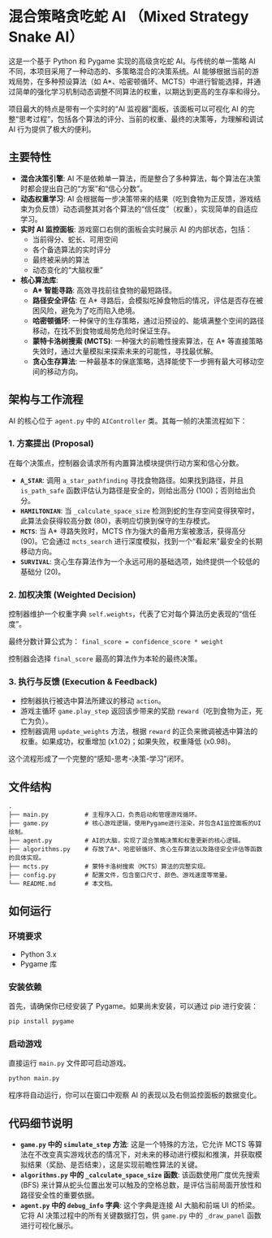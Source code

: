 # 混合策略贪吃蛇 AI （Mixed Strategy Snake AI）

这是一个基于 Python 和 Pygame 实现的高级贪吃蛇 AI。与传统的单一策略 AI 不同，本项目采用了一种动态的、多策略混合的决策系统。AI 能够根据当前的游戏局势，在多种预设算法（如 A*、哈密顿循环、MCTS）中进行智能选择，并通过简单的强化学习机制动态调整不同算法的权重，以期达到更高的生存率和得分。

项目最大的特点是带有一个实时的“AI 监视器”面板，该面板可以可视化 AI 的完整“思考过程”，包括各个算法的评分、当前的权重、最终的决策等，为理解和调试 AI 行为提供了极大的便利。

## 主要特性

- **混合决策引擎**: AI 不是依赖单一算法，而是整合了多种算法，每个算法在决策时都会提出自己的“方案”和“信心分数”。
- **动态权重学习**: AI 会根据每一步决策带来的结果（吃到食物为正反馈，游戏结束为负反馈）动态调整其对各个算法的“信任度”（权重），实现简单的自适应学习。
- **实时 AI 监控面板**: 游戏窗口右侧的面板会实时展示 AI 的内部状态，包括：
    - 当前得分、蛇长、可用空间
    - 各个备选算法的实时评分
    - 最终被采纳的算法
    - 动态变化的“大脑权重”
- **核心算法库**:
    - **A\* 智能寻路**: 高效寻找前往食物的最短路径。
    - **路径安全评估**: 在 A\* 寻路后，会模拟吃掉食物后的情况，评估是否存在被困风险，避免为了吃而陷入绝境。
    - **哈密顿循环**: 一种保守的生存策略，通过沿预设的、能填满整个空间的路径移动，在找不到食物或局势危险时保证生存。
    - **蒙特卡洛树搜索 (MCTS)**: 一种强大的前瞻性搜索算法，在 A\* 等直接策略失效时，通过大量模拟来探索未来的可能性，寻找最优解。
    - **贪心生存算法**: 一种最基本的保底策略，选择能使下一步拥有最大可移动空间的移动方向。

## 架构与工作流程

AI 的核心位于 `agent.py` 中的 `AIController` 类。其每一帧的决策流程如下：

### 1. 方案提出 (Proposal)

在每个决策点，控制器会请求所有内置算法模块提供行动方案和信心分数。

- **`A_STAR`**: 调用 `a_star_pathfinding` 寻找食物路径。如果找到路径，并且 `is_path_safe` 函数评估认为路径是安全的，则给出高分 (100)；否则给出负分。
- **`HAMILTONIAN`**: 当 `_calculate_space_size` 检测到蛇的生存空间变得狭窄时，此算法会获得较高分数 (80)，表明应切换到保守的生存模式。
- **`MCTS`**: 当 A\* 寻路失败时，MCTS 作为强大的备用方案被激活，获得高分 (90)。它会通过 `mcts_search` 进行深度模拟，找到一个“看起来”最安全的长期移动方向。
- **`SURVIVAL`**: 贪心生存算法作为一个永远可用的基础选项，始终提供一个较低的基础分 (20)。

### 2. 加权决策 (Weighted Decision)

控制器维护一个权重字典 `self.weights`，代表了它对每个算法历史表现的“信任度”。

最终分数计算公式为：
`final_score = confidence_score * weight`

控制器会选择 `final_score` 最高的算法作为本轮的最终决策。

### 3. 执行与反馈 (Execution & Feedback)

- 控制器执行被选中算法所建议的移动 `action`。
- 游戏主循环 `game.play_step` 返回该步带来的奖励 `reward`（吃到食物为正，死亡为负）。
- 控制器调用 `update_weights` 方法，根据 `reward` 的正负来微调被选中算法的权重。如果成功，权重增加 (x1.02)；如果失败，权重降低 (x0.98)。

这个流程形成了一个完整的“感知-思考-决策-学习”闭环。

## 文件结构

```
.
├── main.py          # 主程序入口，负责启动和管理游戏循环。
├── game.py          # 核心游戏逻辑，使用Pygame进行渲染，并包含AI监控面板的UI绘制。
├── agent.py         # AI的大脑，实现了混合策略决策和权重更新的核心逻辑。
├── algorithms.py    # 存放了A*、哈密顿循环、贪心生存算法以及路径安全评估等函数的具体实现。
├── mcts.py          # 蒙特卡洛树搜索（MCTS）算法的完整实现。
├── config.py        # 配置文件，包含窗口尺寸、颜色、游戏速度等常量。
└── README.md        # 本文档。
```

## 如何运行

### 环境要求

- Python 3.x
- Pygame 库

### 安装依赖

首先，请确保你已经安装了 Pygame。如果尚未安装，可以通过 pip 进行安装：
```bash
pip install pygame
```

### 启动游戏

直接运行 `main.py` 文件即可启动游戏。
```bash
python main.py
```
程序将自动运行，你可以在窗口中观察 AI 的表现以及右侧监控面板的数据变化。

## 代码细节说明

- **`game.py` 中的 `simulate_step` 方法**: 这是一个特殊的方法，它允许 MCTS 等算法在不改变真实游戏状态的情况下，对未来的移动进行模拟和推演，并获取模拟结果（奖励、是否结束），这是实现前瞻性算法的关键。
- **`algorithms.py` 中的 `_calculate_space_size` 函数**: 该函数使用广度优先搜索 (BFS) 来计算从蛇头位置出发可以触及的空格总数，是评估当前局面开放性和路径安全性的重要依据。
- **`agent.py` 中的 `debug_info` 字典**: 这个字典是连接 AI 大脑和前端 UI 的桥梁。它将 AI 决策过程中的所有关键数据打包，供 `game.py` 中的 `_draw_panel` 函数进行可视化展示。
```
